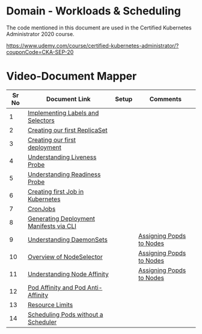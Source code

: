 # Domain - Workloads & Scheduling

The code mentioned in this document are used in the Certified Kubernetes Administrator 2020 course.

https://www.udemy.com/course/certified-kubernetes-administrator/?couponCode=CKA-SEP-20


# Video-Document Mapper

| Sr No | Document Link | Setup | Comments |
| ------ | ------ | ------ |------ |
| 1 | [Implementing Labels and Selectors][PlDa] |             |            |
| 2 | [Creating our first ReplicaSet][PlDb] |             |             |
| 3 | [Creating our first deployment][PlDc]|             |             |
| 4 | [Understanding Liveness Probe][PlDd] |             |             |
| 5 | [Understanding Readiness Probe][PlDe] |             |             |
| 6 | [Creating first Job in Kubernetes][PlDf] |             |             |
| 7 | [CronJobs][PlDg] |             |             |
| 8 | [Generating Deployment Manifests via CLI][PlDh] |             |             |
| 9 | [Understanding DaemonSets][PlDi] |             | [Assigning Popds to Nodes][PlDh]            |
| 10 | [Overview of NodeSelector][PlDj] |             |[Assigning Popds to Nodes][PlDh]            |
| 11 | [Understanding Node Affinity][PlDk] |             |[Assigning Popds to Nodes][PlDh]             |
| 12 | [Pod Affinity and Pod Anti-Affinity][PlDl] |             |             |
| 13 | [Resource Limits][PlDm] |             |             |
| 14 | [Scheduling Pods without a Scheduler][PlDn] |             |             |


   [PlDa]: <https://github.com/zealvora/certified-kubernetes-administrator/blob/master/Domain%202%20-%20Workloads%20%26%20Scheduling/labels.yaml>
   [PlDb]: <https://github.com/zealvora/certified-kubernetes-administrator/blob/master/Domain%202%20-%20Workloads%20%26%20Scheduling/replicaset.yaml>
   [PlDc]: <https://github.com/zealvora/certified-kubernetes-administrator/blob/master/Domain%202%20-%20Workloads%20%26%20Scheduling/deployment.yaml>
  [PlDd]: <https://github.com/zealvora/certified-kubernetes-administrator/blob/master/Domain%202%20-%20Workloads%20%26%20Scheduling/livenessprobe.yaml>
   [PlDe]: <https://github.com/zealvora/certified-kubernetes-administrator/blob/master/Domain%202%20-%20Workloads%20%26%20Scheduling/readinessprobe.yaml>
   [PlDf]: <https://github.com/zealvora/certified-kubernetes-administrator/blob/master/Domain%202%20-%20Workloads%20%26%20Scheduling/jobs.yaml>
   [PlDg]: <https://github.com/zealvora/certified-kubernetes-administrator/blob/master/Domain%202%20-%20Workloads%20%26%20Scheduling/cronjob.yaml>
[PlDh]: <https://github.com/zealvora/certified-kubernetes-administrator/blob/master/Domain%202%20-%20Workloads%20%26%20Scheduling/manifest-cli.md>
[PlDi]: <https://github.com/zealvora/certified-kubernetes-administrator/blob/master/Domain%202%20-%20Workloads%20%26%20Scheduling/daemonset.yaml>
[PlDj]: <https://github.com/zealvora/certified-kubernetes-administrator/blob/master/Domain%202%20-%20Workloads%20%26%20Scheduling/nodeSelector.yaml>
[PlDk]: <https://github.com/zealvora/certified-kubernetes-administrator/blob/master/Domain%202%20-%20Workloads%20%26%20Scheduling/node-affinity-combined.md>
[PlDl]: <https://github.com/zealvora/certified-kubernetes-administrator/blob/master/Domain%202%20-%20Workloads%20%26%20Scheduling/podaffinity-required.yaml>
[PlDm]: <https://github.com/zealvora/certified-kubernetes-administrator/blob/master/Domain%202%20-%20Workloads%20%26%20Scheduling/requests-limits.yaml>
[PlDn]: <https://github.com/zealvora/certified-kubernetes-administrator/blob/master/Domain%202%20-%20Workloads%20%26%20Scheduling/pod-without-scheduler.md>
[PlDo]: <https://kubernetes.io/docs/concepts/scheduling-eviction/assign-pod-node/#:~:text=Run%20kubectl%20get%20nodes%20to,the%20node%20you've%20chosen>
